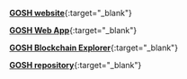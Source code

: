 [**GOSH website**](https://gosh.sh/){:target="_blank"}

[**GOSH Web App**](https://app.gosh.sh/){:target="_blank"}

[**GOSH Blockchain Explorer**](https://gosh.live/){:target="_blank"}

[**GOSH repository**](https://github.com/gosh-sh/gosh/){:target="_blank"}
